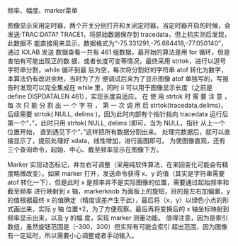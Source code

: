 频率、幅度、marker菜单

图像显示采用定时器，两个开关分别打开和关闭定时器，当定时器开启的时候，会 发送:TRAC:DATA? TRACE1，将原始数据保存到 tracedata，但上机实测后发现，此数据不 能直接用来显示，数据格式为“-75.331291,-75.684418,-77.050140”，通过 IOLAB 发送 数据查看一共有 461 组数据，最开始的算法是用 for 循环，但是害怕有可能出现正的数 据、或者长度可变等情况，最终采用 strtok，进行以逗号字符串分割，while 循环到最 后为空，每次将分割好的字符串 atof 转化为数字，本算法仍有改进余地，当时为了方 便调试后来为了显示图像 atof 单独写的，写报告时发现可以完全集成在 while 里，同时 ii 可以用于图像显示长度（之前是 define DISPDATALEN 461），实现长度自适应。
在 使 用 strtok 时 需 要 注 意 ， 每 次 只 能 分 割 出 一 个 字 符 ， 第 一 次 调 用 后 strtok(tracedata,delims)，后续需要 strtok( NULL, delims )，因为此时内部有个指针指向 tracedata 运行后第一个“，”，此时只用 strtok( NULL, delims )即可，当为 NULL，指针 从上一个位置开始， 直到遇见下个“，”这样把所有数据分割出来。 处理完数据后，就可以直接显示了，提前处理好 xdata，线性增加，进行画图即可。 为使图像直观，还有三个查询命令，起始、中心、截至频率显示在图像下方。

Marker 实现动态标记，并左右可调整（采用纯软件算法，在来回变化可能会有精 度略微改变）。如果 marker 打开，发送命令获得 x、y 的值（其实是字符串需要 atof 转化一下），但是此时 x 是频率并不是实际图像的位置，需要通过起始频率和截至频率 进行映射到 x 轴，markerknob 为面板上的旋钮，目的是左右加偏置，y 的值根据最终 x 的值确定（精度误差产生于此），最后将（x，y）以绿色小点的形式画出来，实际 y 轴 位置+2，为了方便观察。最后再将变换后的 x 轴坐标映射到频率显示出来，以及 y 的幅 度，实现 marker 测量功能。 值得注意，因为是索引数组，虽然旋钮范围是（-300，300）但实际有可能会索引 超出范围，因为图像有一定延时，所以需要小心调整或者手动输入。
